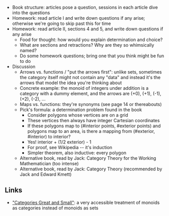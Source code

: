 * Book structure: articles pose a question, sessions in each article dive into the questions
* Homework: read article I and write down questions if any arise; otherwise we're going to skip past this for time
* Homework: read article II, sections 4 and 5, and write down questions if any arise
  * Food for thought: how would you explain determination and choice?
  * What are sections and retractions? Why are they so whimsically named?
  * Do some homework questions; bring one that you think might be fun to do
* Discussion
  * Arrows vs. functions / "put the arrows first": unlike sets, sometimes the category itself might not contain any "data" and instead it's the arrows that model the idea you're thinking about
  * Concrete example: the monoid of integers under addition is a category with a dummy element, and the arrows are (+0), (+1), (-1), (+2), (-2), ...
  * Maps vs. functions: they're synonyms (see page 14 or thereabouts)
  * Pick's formula: a determination problem found in the book
    * Consider polygons whose vertices are on a grid
    * These vertices then always have integer Cartesian coordinates
    * If these polygons map to (#interior points, #exterior points) and polygons map to an area, is there a mapping from (#exterior, #interior) to interior?
    * Yes! interior + (1/2 exterior) - 1
    * For proof, see Wikipedia -- it's induction
    * Simpler theorem, also inductive: every polygon
  * Alternative book, read by Jack: Category Theory for the Working Mathematician (too intense)
  * Alternative book, read by Jack: Category Theory (recommended by Jack and Edward Kmett)

## Links

* ["Categories Great and Small"](http://bartoszmilewski.com/2014/12/05/categories-great-and-small/): a very accessible treatment of monoids as categories instead of monoids as sets
